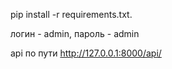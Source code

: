 pip install -r requirements.txt.

логин - admin, пароль - admin

api по пути http://127.0.0.1:8000/api/